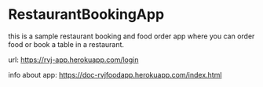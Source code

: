 # RestaurantBookingApp

this is a sample restaurant booking and food order app where you can order food or book a table in a restaurant.

url: https://rvj-app.herokuapp.com/login

info about app: https://doc-rvjfoodapp.herokuapp.com/index.html

